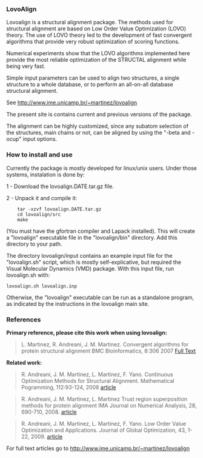### LovoAlign ###

Lovoalign is a structural alignment package. The methods used for structural alignment are based on Low Order Value Optimization (LOVO) theory. The use of LOVO theory led to the development of fast convergent algorithms that provide very robust optimization of scoring functions.

Numerical experiments show that the LOVO algorithms implemented here provide the most reliable optimization of the STRUCTAL alignment while being very fast.

Simple input parameters can be used to align two structures, a single structure to a whole database, or to perform an all-on-all database structural alignment.

See http://www.ime.unicamp.br/~martinez/lovoalign

The present site is contains current and previous versions of the package.

The alignment can be highly customized, since any subatom selection of the structures, main chains or not, can be aligned by using the "-beta and -ocup" input options.

### How to install and use ###

Currently the package is mostly developed for linux/unix users. Under those systems, instalation is done by:

1 - Download the lovoalign.DATE.tar.gz file.

2 - Unpack it and compile it:

```
    tar -xzvf lovoalign.DATE.tar.gz
    cd lovoalign/src
    make
```

(You must have the gfortran compiler and Lapack installed). This will create a "lovoalign" executable file in the "lovoalign/bin" directory. Add this directory to your path. 

The directory lovoalign/input contains an example input file for the "lovoalign.sh"
script, which is mostly self-explicative, but required the Visual Molecular Dynamics (VMD) package. With this input file, run lovoalign.sh with:

` lovoalign.sh lovoalign.inp `

Otherwise, the "lovoalign" executable can be run as a standalone program, as indicated by the instructions in the lovoalign main site.

### References ###

**Primary reference, please cite this work when using lovoalign:**

> L. Martinez, R. Andreani, J. M. Martinez.
> Convergent algorithms for protein structural alignment
> BMC Bioinformatics, 8:306 2007
> [Full Text](http://www.biomedcentral.com/1471-2105/8/306/abstract)

**Related work:**

> R. Andreani, J. M. Martinez, L. Martinez, F. Yano.
> Continuous Optimization Methods for Structural Alignment.
> Mathematical Pogramming, 112:93-124, 2008
> [article](http://www.springerlink.com/content/hv537728r6k15qu4/)

> R. Andreani, J. M. Martinez, L. Martinez
> Trust region superposition methods for protein alignment
> IMA Journal on Numerical Analysis, 28, 690-710, 2008.
> [article](http://imajna.oxfordjournals.org/cgi/content/abstract/drn021)

> R. Andreani, J. M. Martinez, L. Martinez, F. Yano.
> Low Order Value Optimization and Applications.
> Journal of Global Optimization, 43, 1-22, 2009.
> [article](http://www.springerlink.com/content/hw66734228844619/)

For full text articles go to http://www.ime.unicamp.br/~martinez/lovoalign
